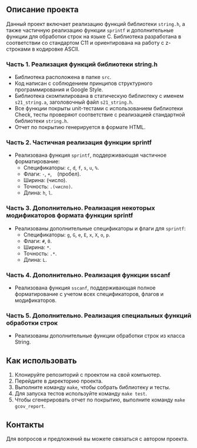## Описание проекта

Данный проект включает реализацию функций библиотеки `string.h`, а также частичную реализацию функции `sprintf` и дополнительные функции для обработки строк на языке C. Библиотека разработана в соответствии со стандартом C11 и ориентирована на работу с z-строками в кодировке ASCII.

### Часть 1. Реализация функций библиотеки string.h

- Библиотека расположена в папке `src`.
- Код написан с соблюдением принципов структурного программирования и Google Style.
- Библиотека скомпилирована в статическую библиотеку с именем `s21_string.a`, заголовочный файл `s21_string.h`.
- Все функции покрыты unit-тестами с использованием библиотеки Check, тесты проверяют соответствие с реализацией стандартной библиотеки `string.h`.
- Отчет по покрытию генерируется в формате HTML.

### Часть 2. Частичная реализация функции sprintf

- Реализована функция `sprintf`, поддерживающая частичное форматирование:
  - Спецификаторы: `c`, `d`, `f`, `s`, `u`, `%`.
  - Флаги: `-`, `+`, ` ` (пробел).
  - Ширина: (число).
  - Точность: `.(число)`.
  - Длина: `h`, `l`.

### Часть 3. Дополнительно. Реализация некоторых модификаторов формата функции sprintf

- Реализованы дополнительные спецификаторы и флаги для `sprintf`:
  - Спецификаторы: `g`, `G`, `e`, `E`, `x`, `X`, `o`, `p`.
  - Флаги: `#`, `0`.
  - Ширина: `*`.
  - Точность: `.*`.
  - Длина: `L`.

### Часть 4. Дополнительно. Реализация функции sscanf

- Реализована функция `sscanf`, поддерживающая полное форматирование с учетом всех спецификаторов, флагов и модификаторов.

### Часть 5. Дополнительно. Реализация специальных функций обработки строк

- Реализованы дополнительные функции обработки строк из класса String.

## Как использовать

1. Клонируйте репозиторий с проектом на свой компьютер.
2. Перейдите в директорию проекта.
3. Выполните команду `make`, чтобы собрать библиотеку и тесты.
4. Для запуска тестов используйте команду `make test`.
5. Чтобы сгенерировать отчет по покрытию, выполните команду `make gcov_report`.

## Контакты

Для вопросов и предложений вы можете связаться с автором проекта.
